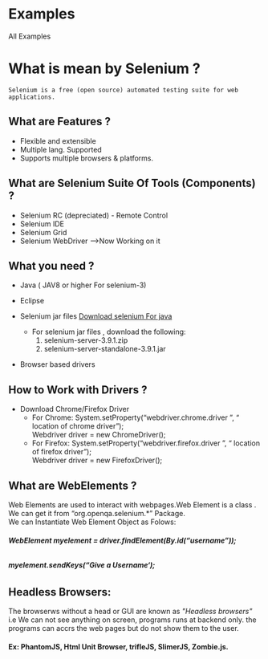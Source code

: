 # Examples
All Examples 


# **What is mean by Selenium ?** <br/>

    Selenium is a free (open source) automated testing suite for web applications.


## **What are Features ?**

 - Flexible and extensible
 - Multiple lang. Supported
 - Supports multiple browsers & platforms.

## **What are Selenium Suite Of Tools (Components) ?**

 - Selenium RC (depreciated) - Remote Control
 - Selenium IDE
 - Selenium Grid
 - Selenium WebDriver -->Now Working on it

## **What you need ?** 

 - Java  ( JAV8 or higher For selenium-3)
 
 - Eclipse
 - Selenium jar files 
   [Download selenium For java](http://www.seleniumhq.org/download/ )
    - For selenium jar files , download the following: 
      1) selenium-server-3.9.1.zip
      2) selenium-server-standalone-3.9.1.jar      
 - Browser based drivers
 
## **How to Work with Drivers ?** 

 - Download Chrome/Firefox Driver
   - For Chrome:
      System.setProperty(“webdriver.chrome.driver ”, “ location of chrome driver”); <br/>
      Webdriver driver = new ChromeDriver();
   - For Firefox:
     System.setProperty(“webdriver.firefox.driver ”, “ location of firefox driver”); <br/>
     Webdriver driver = new FirefoxDriver();

## **What are WebElements ?** <br/>
   Web Elements are used to interact with webpages.Web Element is a class . <br/>
   We can get it from  “org.openqa.selenium.*” Package. <br/>
   We can Instantiate Web Element Object as Folows:  <br/>
   ###### **WebElement myelement = driver.findElement(By.id(“username”));**  <br/>
   ###### **myelement.sendKeys(“Give a Username‘);**


## **Headless Browsers:**
   The browserws without a head or GUI are known as *_"Headless browsers"_* <br/>
   i.e  We can not see anything on screen, programs runs at backend only. the programs can accrs the web pages but do not show them to the user.
  #### **Ex:** PhantomJS, Html Unit Browser, trifleJS, SlimerJS, Zombie.js.

